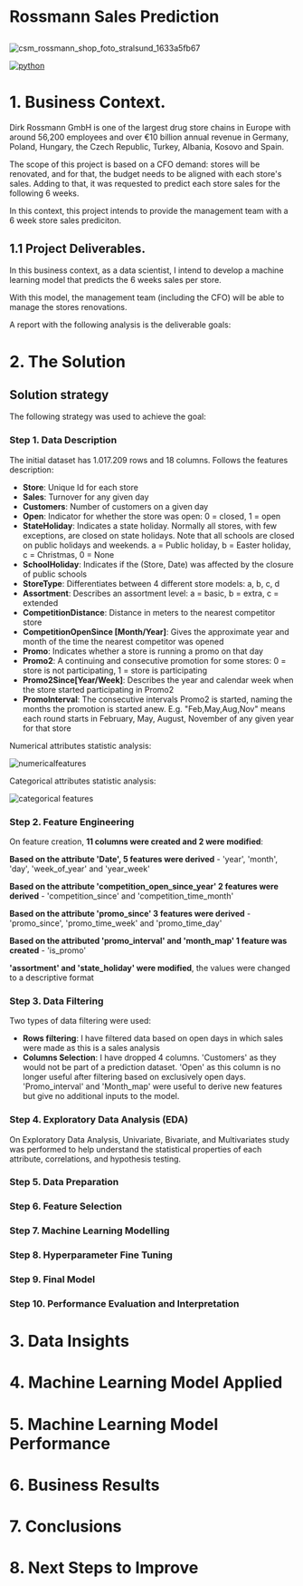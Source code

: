 # Rossmann Sales Prediction
## 
![csm_rossmann_shop_foto_stralsund_1633a5fb67](https://user-images.githubusercontent.com/68538809/148125358-4b61a4af-bc42-4901-8633-49aa49a984b5.png)

[![python](http://ForTheBadge.com/images/badges/made-with-python.svg)](https://www.python.org/)

# 1. Business Context.

Dirk Rossmann GmbH is one of the largest drug store chains in Europe with around 56,200 employees and over €10 billion annual revenue in Germany, Poland, Hungary, the Czech Republic, Turkey, Albania, Kosovo and Spain. 

The scope of this project is based on a CFO demand: stores will be renovated, and for that, the budget needs to be aligned with each store's sales. Adding to that, it was requested to predict each store sales for the following 6 weeks.

In this context, this project intends to provide the management team with a 6 week store sales prediciton.

## 1.1 Project Deliverables.

In this business context, as a data scientist, I intend to develop a machine learning model that predicts the 6 weeks sales per store.
 
With this model, the management team (including the CFO) will be able to manage the stores renovations.

A report with the following analysis is the deliverable goals:


# 2. The Solution

## Solution strategy

The following strategy was used to achieve the goal:

### Step 1. Data Description

The initial dataset has 1.017.209 rows and 18 columns. Follows the features description:

- **Store**: Unique Id for each store   
- **Sales**: Turnover for any given day 
- **Customers**: Number of customers on a given day  
- **Open**: Indicator for whether the store was open: 0 = closed, 1 = open  
- **StateHoliday**: Indicates a state holiday. Normally all stores, with few exceptions, are closed on state holidays. Note that all schools are closed on public holidays and weekends. a = Public holiday, b = Easter holiday, c = Christmas, 0 = None 
- **SchoolHoliday**: Indicates if the (Store, Date) was affected by the closure of public schools
- **StoreType**: Differentiates between 4 different store models: a, b, c, d
- **Assortment**: Describes an assortment level: a = basic, b = extra, c = extended
- **CompetitionDistance**: Distance in meters to the nearest competitor store 
- **CompetitionOpenSince [Month/Year]**: Gives the approximate year and month of the time the nearest competitor was opened 
- **Promo**: Indicates whether a store is running a promo on that day
- **Promo2**: A continuing and consecutive promotion for some stores: 0 = store is not participating, 1 = store is participating
- **Promo2Since[Year/Week]**: Describes the year and calendar week when the store started participating in Promo2  
- **PromoInterval**: The consecutive intervals Promo2 is started, naming the months the promotion is started anew. E.g. "Feb,May,Aug,Nov" means each round starts in February, May, August, November of any given year for that store

Numerical attributes statistic analysis:

 ![numericalfeatures](https://user-images.githubusercontent.com/68538809/149192046-bbd94f39-49da-49be-a8d7-489191b0324d.JPG)

Categorical attributes statistic analysis:

![categorical features](https://user-images.githubusercontent.com/68538809/149192066-cd8b2b68-3ad2-422a-a274-0b2caa62df45.JPG)

### Step 2. Feature Engineering

On feature creation, **11 columns were created and 2 were modified**:

**Based on the attribute 'Date', 5 features were derived** - 'year', 'month', 'day', 'week_of_year' and 'year_week'

**Based on the attribute 'competition_open_since_year' 2 features were derived** - 'competition_since' and 'competition_time_month'

**Based on the attribute 'promo_since' 3 features were derived** - 'promo_since', 'promo_time_week' and 'promo_time_day'

**Based on the attributed 'promo_interval' and 'month_map' 1 feature was created** - 'is_promo'

**'assortment' and 'state_holiday' were modified**, the values were changed to a descriptive format

### Step 3. Data Filtering

Two types of data filtering were used:

- **Rows filtering**: I have filtered data based on open days in which sales were made as this is a sales analysis 
- **Columns Selection**: I have dropped 4 columns. 'Customers' as they would not be part of a prediction dataset. 'Open' as this column is no longer useful after filtering based on exclusively open days. 'Promo_interval' and  'Month_map' were useful to derive new features but give no additional inputs to the model.

### Step 4. Exploratory Data Analysis (EDA)

On Exploratory Data Analysis, Univariate, Bivariate, and Multivariates study was performed to help understand the statistical properties of each attribute, correlations, and hypothesis testing.

### Step 5. Data Preparation


### Step 6. Feature Selection


### Step 7. Machine Learning Modelling


### Step 8. Hyperparameter Fine Tuning


### Step 9. Final Model


### Step 10. Performance Evaluation and Interpretation


# 3. Data Insights

# 4. Machine Learning Model Applied


# 5. Machine Learning Model Performance


# 6. Business Results

# 7. Conclusions


# 8. Next Steps to Improve

